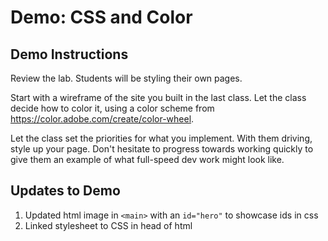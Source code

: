 # Demo: CSS and Color

## Demo Instructions

Review the lab. Students will be styling their own pages.

Start with a wireframe of the site you built in the last class. Let the class decide how to color it, using a color scheme from https://color.adobe.com/create/color-wheel.

Let the class set the priorities for what you implement. With them driving, style up your page. Don't hesitate to progress towards working quickly to give them an example of what full-speed dev work might look like.

## Updates to Demo
1. Updated html image in `<main>` with an `id="hero"` to showcase ids in css
2. Linked stylesheet to CSS in head of html 
